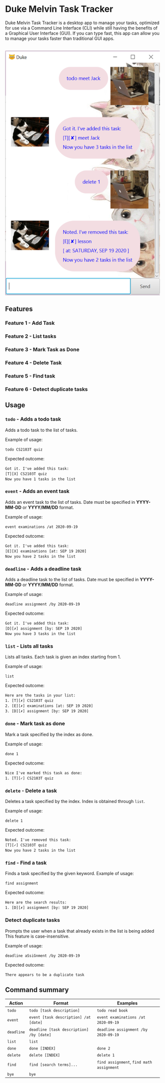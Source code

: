 # Duke Melvin Task Tracker
Duke Melvin Task Tracker is a desktop app to manage your tasks,
optimized for use via a Command Line Interface (CLI) while 
still having the benefits of a Graphical User Interface (GUI). 
If you can type fast, this app can allow you to manage your tasks
faster than traditional GUI apps.

<br><img src="./docs/Ui.png" width="603"/>

## Features 

### Feature 1 - Add Task
### Feature 2 - List tasks
### Feature 3 - Mark Task as Done
### Feature 4 - Delete Task
### Feature 5 - Find task 
### Feature 6 - Detect duplicate tasks
## Usage

### `todo` - Adds a todo task

Adds a todo task to the list of tasks.

Example of usage: 

`todo CS2103T quiz`

Expected outcome:

`Got it. I've added this task:`\
`[T][X] CS2103T quiz`\
`Now you have 1 tasks in the list`

### `event` - Adds an event task

Adds an event task to the list of tasks. Date must be specified in <b>YYYY-MM-DD</b> or <b>YYYY/MM/DD</b> format.

Example of usage:

`event examinations /at 2020-09-19`

Expected outcome:

`Got it. I've added this task:`\
`[E][X] examinations [at: SEP 19 2020]`\
`Now you have 2 tasks in the list`

### `deadline` - Adds a deadline task

Adds a deadline task to the list of tasks. Date must be specified in <b>YYYY-MM-DD</b> or <b>YYYY/MM/DD</b> format.

Example of usage:

`deadline assignment /by 2020-09-19`

Expected outcome:

`Got it. I've added this task:`\
`[D][✗] assignment [by: SEP 19 2020]`\
`Now you have 3 tasks in the list`

### `list` - Lists all tasks

Lists all tasks. Each task is given an index starting from 1.

Example of usage:

`list`

Expected outcome:

`Here are the tasks in your list:`\
`1. [T][✗] CS2103T quiz`\
`2. [E][✗] examinations [at: SEP 19 2020]`\
`3. [D][✗] assignment [by: SEP 19 2020]`

### `done` - Mark task as done

Mark a task specified by the index as done.

Example of usage:

`done 1`

Expected outcome:

`Nice I've marked this task as done:`\
`1. [T][✓] CS2103T quiz`

### `delete` - Delete a task

Deletes a task specified by the index. Index is obtained through `list`.

Example of usage:

`delete 1`

Expected outcome:

`Noted. I've removed this task:`\
`[T][✓] CS2103T quiz`\
`Now you have 2 tasks in the list`

### `find` - Find a task

Finds a task specified by the given keyword.
Example of usage:

`find assignment`

Expected outcome:

`Here are the search results:`\
`1. [D][✗] assignment [by: SEP 19 2020]`

### Detect duplicate tasks

Prompts the user when a task that already exists in the list is being added
This feature is case-insensitive.

Example of usage:

`deadline aSsiGnment /by 2020-09-19`

Expected outcome:

`There appears to be a duplicate task`

## Command summary
|Action|Format|Examples|
|--------------|----------------|----------------|
|`todo` | `todo [task description]` | `todo read book`|
|`event` | `event [task description] /at [date]` | `event examinations /at 2020-09-19`|
|`deadline` | `deadline [task description] /by [date]` | `deadline assignment /by 2020-09-19`|
|`list` | `list`|
|`done` | `done [INDEX]` | `done 2`|
|`delete` | `delete [INDEX]` | `delete 1`| 
|`find` | `find [search terms]...` | `find assignment`, `find math assignment`|
|`bye` | `bye`|